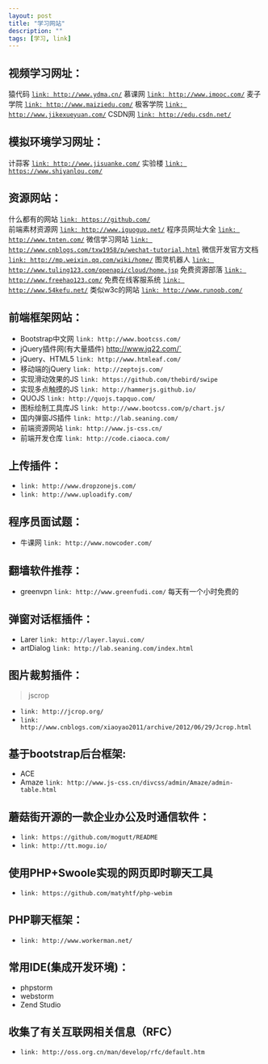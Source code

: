 ```yaml
---
layout: post
title: "学习网站"
description: ""
tags: [学习, link]
---
```


## 视频学习网址：
猿代码            <a href="http://www.ydma.cn/">`link: http://www.ydma.cn/`</a>
慕课网            <a href="http://www.imooc.com/">`link: http://www.imooc.com/`</a>
麦子学院          <a href="http://www.maiziedu.com/">`link: http://www.maiziedu.com/`</a>
极客学院          <a href="http://www.jikexueyuan.com/">`link: http://www.jikexueyuan.com/`</a>
CSDN网            <a href="http://edu.csdn.net/">`link: http://edu.csdn.net/`</a>  

## 模拟环境学习网址：
计蒜客            <a href="http://www.jisuanke.com/">`link: http://www.jisuanke.com/`</a>
实验楼            <a href="https://www.shiyanlou.com/">`link: https://www.shiyanlou.com/`</a>


## 资源网站：
什么都有的网站    <a href="https://github.com/">`link: https://github.com/`</a>     
前端素材资源网    <a href="http://www.iguoguo.net/">`link: http://www.iguoguo.net/`</a>
程序员网址大全    <a href="http://www.tnten.com/">`link: http://www.tnten.com/`</a>
微信学习网站      <a href="http://www.cnblogs.com/txw1958/p/wechat-tutorial.html">`link: http://www.cnblogs.com/txw1958/p/wechat-tutorial.html`</a>
微信开发官方文档  <a href="http://mp.weixin.qq.com/wiki/home/">`link: http://mp.weixin.qq.com/wiki/home/`</a>
图灵机器人        <a href="http://www.tuling123.com/openapi/cloud/home.jsp">`link: http://www.tuling123.com/openapi/cloud/home.jsp`</a>
免费资源部落      <a href="http://www.freehao123.com/">`link: http://www.freehao123.com/`</a>
免费在线客服系统  <a href="http://www.54kefu.net/">`link: http://www.54kefu.net/`</a>
类似w3c的网站     <a href="http://www.runoob.com/">`link: http://www.runoob.com/`</a>


## 前端框架网站：
* Bootstrap中文网   `link: http://www.bootcss.com/`
* jQuery插件网(有大量插件)      http://www.jq22.com/`
* jQuery、HTML5     `link: http://www.htmleaf.com/`
* 移动端的jQuery    `link: http://zeptojs.com/`
* 实现滑动效果的JS  `link: https://github.com/thebird/swipe`
* 实现多点触摸的JS  `link: http://hammerjs.github.io/`
* QUOJS             `link: http://quojs.tapquo.com/`
* 图标绘制工具库JS  `link: http://www.bootcss.com/p/chart.js/`
* 国内弹窗JS插件   `link: http://lab.seaning.com/`
* 前端资源网站     `link: http://www.js-css.cn/`
* 前端开发仓库    `link: http://code.ciaoca.com/`

## 上传插件：
* `link: http://www.dropzonejs.com/`
* `link: http://www.uploadify.com/`

## 程序员面试题：
* 牛课网  `link: http://www.nowcoder.com/`

## 翻墙软件推荐：
* greenvpn    `link: http://www.greenfudi.com/`  每天有一个小时免费的

## 弹窗对话框插件：
* Larer  `link: http://layer.layui.com/`
* artDialog `link: http://lab.seaning.com/index.html`

## 图片裁剪插件：
>jscrop 
* `link: http://jcrop.org/`     
* `link: http://www.cnblogs.com/xiaoyao2011/archive/2012/06/29/Jcrop.html`


## 基于bootstrap后台框架:
* ACE    
* Amaze  `link: http://www.js-css.cn/divcss/admin/Amaze/admin-table.html`

## 蘑菇街开源的一款企业办公及时通信软件：
* `link: https://github.com/mogutt/README`
* `link: http://tt.mogu.io/`

## 使用PHP+Swoole实现的网页即时聊天工具
* `link: https://github.com/matyhtf/php-webim`

## PHP聊天框架：
* `link: http://www.workerman.net/`

## 常用IDE(集成开发环境)：
* phpstorm          
* webstorm
* Zend Studio

## 收集了有关互联网相关信息（RFC）
* `link: http://oss.org.cn/man/develop/rfc/default.htm`
